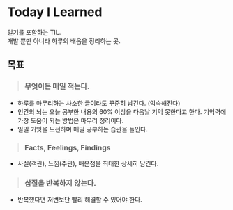 # Today I Learned
일기를 포함하는 TIL.  
개발 뿐만 아니라 하루의 배움을 정리하는 곳.

## 목표
> ### 무엇이든 매일 적는다.
* 하루를 마무리하는 사소한 글이라도 꾸준히 남긴다. (익숙해진다)
* 인간의 뇌는 오늘 공부한 내용의 60% 이상을 다음날 기억 못한다고 한다. 기억력에 가장 도움이 되는 방법은 마무리 정리이다. 
* 일일 커밋을 도전하며 매일 공부하는 습관을 들인다.

> ### Facts, Feelings, Findings
* 사실(객관), 느낌(주관), 배운점을 최대한 상세히 남긴다.

> ### 삽질을 반복하지 않는다.
* 반복했다면 저번보단 빨리 해결할 수 있어야 한다.
